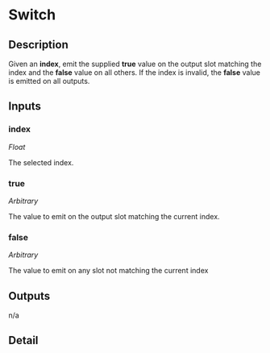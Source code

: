 # Switch

## Description
Given an **index**, emit the supplied **true** value on the output slot matching the index and the **false** value on all others. If the index is invalid, the **false** value is emitted on all outputs.

## Inputs
### index

*Float*

The selected index.

### true

*Arbitrary*

The value to emit on the output slot matching the current index.

### false

*Arbitrary*

The value to emit on any slot not matching the current index

## Outputs
n/a

## Detail


